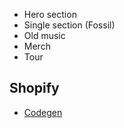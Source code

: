 - Hero section
- Single section (Fossil)
- Old music
- Merch
- Tour

## Shopify
- [Codegen](https://github.com/Shopify/shopify-app-js/tree/main/packages/api-clients/storefront-api-client#typing-variables-and-return-objects)
